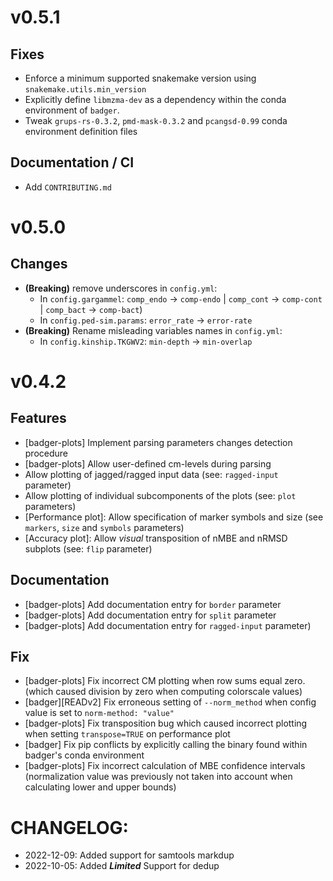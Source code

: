 # v0.5.1
## Fixes
- Enforce a minimum supported snakemake version using `snakemake.utils.min_version`
- Explicitly define `libmzma-dev` as a dependency within the conda environment of `badger`.
- Tweak `grups-rs-0.3.2`, `pmd-mask-0.3.2` and `pcangsd-0.99` conda environment definition files
## Documentation / CI
- Add `CONTRIBUTING.md`
# v0.5.0
## Changes
- **(Breaking)** remove underscores in `config.yml`:
  - In `config.gargammel`: `comp_endo` &rarr; `comp-endo` | `comp_cont` &rarr; `comp-cont` | `comp_bact` &rarr; `comp-bact`)
  - In `config.ped-sim.params`: `error_rate` &rarr; `error-rate`
- **(Breaking)** Rename misleading variables names in `config.yml`:
  - In `config.kinship.TKGWV2`: `min-depth` &rarr; `min-overlap`

# v0.4.2
## Features
- [badger-plots] Implement parsing parameters changes detection procedure
- [badger-plots] Allow user-defined cm-levels during parsing
- Allow plotting of jagged/ragged input data (see: `ragged-input` parameter)
- Allow plotting of individual subcomponents of the plots (see: `plot` parameters)
- [Performance plot]: Allow specification of marker symbols and size (see `markers`, `size` and `symbols` parameters)
- [Accuracy plot]: Allow *visual* transposition of nMBE and nRMSD subplots (see: `flip` parameter)
## Documentation
- [badger-plots] Add documentation entry for `border` parameter
- [badger-plots] Add documentation entry for `split` parameter
- [badger-plots] Add documentation entry for `ragged-input` parameter)
## Fix
- [badger-plots] Fix incorrect CM plotting when row sums equal zero. (which caused division by zero when computing colorscale values)
- [badger][READv2] Fix erroneous setting of `--norm_method` when config value is set to `norm-method: "value"`
- [badger-plots] Fix transposition bug which caused incorrect plotting when setting `transpose=TRUE` on performance plot
- [badger] Fix pip conflicts by explicitly calling the binary found within badger's conda environment
- [badger-plots] Fix incorrect calculation of MBE confidence intervals (normalization value was previously not taken into account when calculating lower and upper bounds)

# CHANGELOG:
 - 2022-12-09: Added support for samtools markdup
 - 2022-10-05: Added ***Limited*** Support for dedup 

